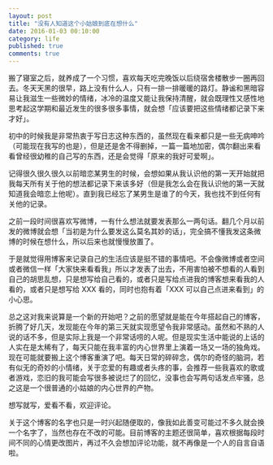```yaml
---
layout: post
title: "没有人知道这个小姑娘到底在想什么"
date: 2016-01-03 00:10:00
category: life
published: true
comments: true
---
```



搬了寝室之后，就养成了一个习惯，喜欢每天吃完晚饭以后绕宿舍楼散步一圈再回去。冬天天黑的很早，路上没有什么人，只有一排一排暖暖的路灯。静谧和黑暗容易让我滋生一些微妙的情绪，冰冷的温度又能让我保持清醒，就会既理性又感性地思考起这学期和最近发生的很多很多事情，就会想「应该要把这些情绪都记录下来才好」。

<!-- more -->

初中的时候我是非常热衷于写日志这种东西的，虽然现在看来都只是一些无病呻吟（可能现在我写的也是），但是还是舍不得删掉，一篇一篇地加密，偶尔翻出来看看曾经很幼稚的自己写的东西，还是会觉得「原来的我好可爱啊」。

记得很久很久很久以前暗恋某男生的时候，会想如果从我认识他的第一天开始就把我每天所有关于他的想法都记录下来该多好（但是我怎么会在我认识他的第一天就知道我会暗恋上他呢）。直到我已经忘了某男生是谁了的今天，我也找不到任何有关他的记录。

之前一段时间很喜欢写微博，一有什么想法就要发表那么一两句话。翻几个月以前发的微博就会想「当初是为什么要发这么莫名其妙的话」，完全搞不懂我发这条微博的时候在想什么，所以后来也就慢慢放置了。

于是就觉得用博客来记录自己的生活应该是挺不错的事情吧。不会像微博或者空间或者微信一样「大家快来看看我」所以才发表了出去，不用害怕被不想看的人看到自己的胡思乱想，只是想写给自己看的，或者只是写给点进我的博客想来看我的人看的，或者只是想写给 XXX 看的，同时也抱有着「XXX 可以自己点进来看到」的小心思。

总之这对我来说算是一个新的开始吧？之前的愿望就是能在今年搭起自己的博客，折腾了好几天，发现能在今年的第三天就实现愿望令我非常感动。虽然和不熟的人说的话不多，但是实际上我是一个非常话唠的人呢。但是现实生活中能说的上话的人实在是太稀有了，每天只能在我丰富的内心世界里上演着一场又一场的独角戏。现在可能就要搬上这个博客重演了吧。每天日常的碎碎念，偶尔的奇怪的脑洞，若有似无的奇妙的小情绪，关于恋爱的有趣或者头疼的事，会推荐一些我喜欢的歌或者游戏，恋旧的我可能会写很多被说烂了的回忆，没事也会写两句话发点牢骚，总之这是一个很普通的小姑娘的内心世界的产物。

想写就写，爱看不看，欢迎评论。

关于这个博客的名字也只是一时兴起随便取的，像我如此善变可能过不多久就会换一个名字了，当然也存在不改的可能。目前博客的主题还很简单，喜欢根据每段时间不同的心情更改图片，再过不久会想加评论功能，就不再像是一个人的自言自语啦。